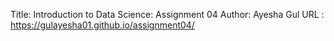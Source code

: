 Title: Introduction to Data Science: Assignment 04
Author: Ayesha Gul
URL : https://gulayesha01.github.io/assignment04/

